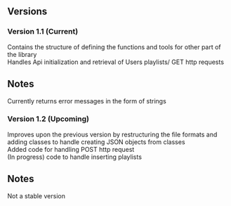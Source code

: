 ## Versions

### Version 1.1 (Current)
Contains the structure of defining the functions and tools for other part of the library <br>
Handles Api initialization and retrieval of Users playlists/ GET http requests<br>

## Notes
Currently returns error messages in the form of strings

### Version 1.2 (Upcoming)
Improves upon the previous version by restructuring the file formats and adding classes to handle creating JSON objects from classes<br>
Added code for handling POST http request<br>
(In progress) code to handle inserting playlists 

## Notes
Not a stable version
